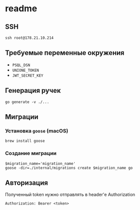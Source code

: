 # readme

## SSH

```shell
ssh root@178.21.10.214
```

## Требуемые переменные окружения

- `PSQL_DSN`
- `UNIONE_TOKEN`
- `JWT_SECRET_KEY`

## Генерация ручек

```shell
go generate -v ./...
```

## Миграции

### Установка `goose` (macOS)

```shell
brew install goose
```

### Создание миграции
```shell
$migration_name='migration_name'
goose -dir=./internal/migrations create $migration_name go
```

## Авторизация 

Полученный token нужно отправлять в header'е Authorization
```
Authorization: Bearer <token>
```